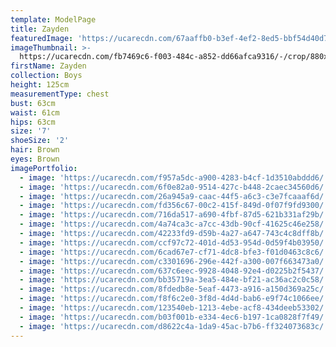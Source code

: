 ```yaml
---
template: ModelPage
title: Zayden
featuredImage: 'https://ucarecdn.com/67aaffb0-b3ef-4ef2-8ed5-bbf54d40d77f/'
imageThumbnail: >-
  https://ucarecdn.com/fb7469c6-f003-484c-a852-dd66afca9316/-/crop/880x1136/361,0/-/preview/
firstName: Zayden
collection: Boys
height: 125cm
measurementType: chest
bust: 63cm
waist: 61cm
hips: 63cm
size: '7'
shoeSize: '2'
hair: Brown
eyes: Brown
imagePortfolio:
  - image: 'https://ucarecdn.com/f957a5dc-a900-4283-b4cf-1d3510abddd6/'
  - image: 'https://ucarecdn.com/6f0e82a0-9514-427c-b448-2caec34560d6/'
  - image: 'https://ucarecdn.com/26a945a9-caac-44f5-a6c3-c3e7fcaaaf6d/'
  - image: 'https://ucarecdn.com/fd356c67-00c2-415f-849d-0f07f9fd9300/'
  - image: 'https://ucarecdn.com/716da517-a690-4fbf-87d5-621b331af29b/'
  - image: 'https://ucarecdn.com/4a74ca3c-a7cc-43db-90cf-41625c46e258/'
  - image: 'https://ucarecdn.com/42233fd9-d59b-4a27-a647-743c4c8dff8b/'
  - image: 'https://ucarecdn.com/ccf97c72-401d-4d53-954d-0d59f4b03950/'
  - image: 'https://ucarecdn.com/6cad67e7-cf71-4dc8-bfe3-f01d0463c8c6/'
  - image: 'https://ucarecdn.com/c3301696-296e-442f-a300-007f663473a0/'
  - image: 'https://ucarecdn.com/637c6eec-9928-4048-92e4-d0225b2f5437/'
  - image: 'https://ucarecdn.com/bb35719a-3ea5-484e-bf21-ac36ac2c0c58/'
  - image: 'https://ucarecdn.com/8fdedb8e-5eaf-4473-a916-a150d369a25c/'
  - image: 'https://ucarecdn.com/f8f6c2e0-3f8d-4d4d-bab6-e9f74c1066ee/'
  - image: 'https://ucarecdn.com/123540eb-1213-4ebe-acf8-434deeb53302/'
  - image: 'https://ucarecdn.com/b03f001b-e334-4ec6-b197-1ca0828f7f49/'
  - image: 'https://ucarecdn.com/d8622c4a-1da9-45ac-b7b6-ff324073683c/'
---
```



